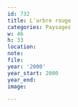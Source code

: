 ```yaml
---
id: 732
title: L'arbre rouge
categories: Paysages
w: 46
h: 33
location:
note:
file:
year: '2000'
year_start: 2000
year_end:
image:

---
```


